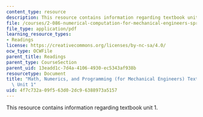 ```yaml
---
content_type: resource
description: This resource contains information regarding textbook unit 1.
file: /courses/2-086-numerical-computation-for-mechanical-engineers-spring-2013/4f7c732a09f563d02dc96388973a5157_MIT2_086S13_Unit1_Textbook.pdf
file_type: application/pdf
learning_resource_types:
- Readings
license: https://creativecommons.org/licenses/by-nc-sa/4.0/
ocw_type: OCWFile
parent_title: Readings
parent_type: CourseSection
parent_uid: 13eadd1c-7d4a-4106-4930-ec5343af938b
resourcetype: Document
title: "Math, Numerics, and Programming (for Mechanical Engineers) Textbook \u2013\
  \ Unit 1"
uid: 4f7c732a-09f5-63d0-2dc9-6388973a5157
---
```

This resource contains information regarding textbook unit 1.
